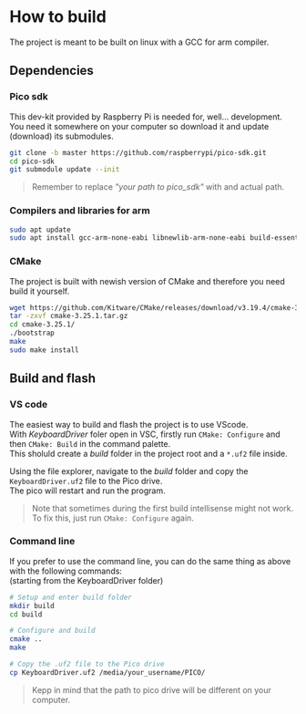 # How to build

The project is meant to be built on linux with a GCC for arm compiler.

## Dependencies

### Pico sdk

This dev-kit provided by Raspberry Pi is needed for, well... development.  
You need it somewhere on your computer so download it and update (download) its submodules.  
```bash
git clone -b master https://github.com/raspberrypi/pico-sdk.git
cd pico-sdk
git submodule update --init
```
> Remember to replace _"your path to pico_sdk"_ with and actual path.

### Compilers and libraries for arm
```bash
sudo apt update
sudo apt install gcc-arm-none-eabi libnewlib-arm-none-eabi build-essential
```

### CMake
 
 The project is built with newish version of CMake and therefore you need build it yourself.  
 ```bash
wget https://github.com/Kitware/CMake/releases/download/v3.19.4/cmake-3.25.1.tar.gz
tar -zxvf cmake-3.25.1.tar.gz
cd cmake-3.25.1/
./bootstrap
make
sudo make install
```

## Build and flash

### VS code

The easiest way to build and flash the project is to use VScode.  
With _KeyboardDriver_ foler open in VSC, firstly run `CMake: Configure` and then `CMake: Build` in the command palette.  
This sholuld create a _build_ folder in the project root and a `*.uf2` file inside.  

Using the file explorer, navigate to the _build_ folder and copy the `KeyboardDriver.uf2` file to the Pico drive.  
The pico will restart and run the program.

> Note that sometimes during the first build intellisense might not work.  
> To fix this, just run `CMake: Configure` again.

### Command line

If you prefer to use the command line, you can do the same thing as above with the following commands:  
(starting from the KeyboardDriver folder)
```bash
# Setup and enter build folder
mkdir build
cd build

# Configure and build
cmake ..
make

# Copy the .uf2 file to the Pico drive
cp KeyboardDriver.uf2 /media/your_username/PICO/
```
> Kepp in mind that the path to pico drive will be different on your computer.
